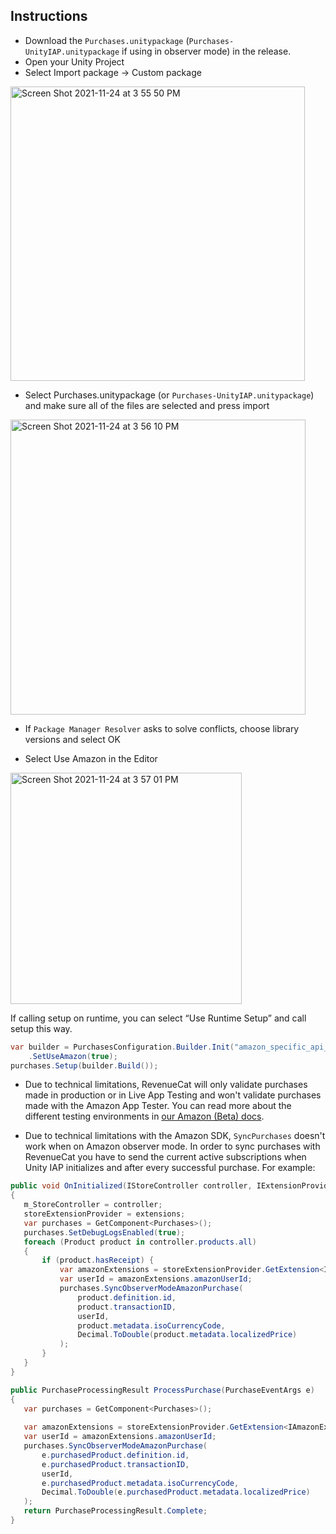 ## Instructions
- Download the `Purchases.unitypackage` (`Purchases-UnityIAP.unitypackage` if using in observer mode) in the release.
- Open your Unity Project
- Select Import package -> Custom package
<img width="471" alt="Screen Shot 2021-11-24 at 3 55 50 PM" src="https://user-images.githubusercontent.com/664544/143326927-764cb381-30a7-4d8d-8f3a-3c45c1e9d67f.png">

- Select Purchases.unitypackage (or `Purchases-UnityIAP.unitypackage`) and make sure all of the files are selected and press import

<img width="472" alt="Screen Shot 2021-11-24 at 3 56 10 PM" src="https://user-images.githubusercontent.com/664544/143326950-ec8d5993-cd9e-468a-9a9a-27fee8a63519.png">

- If `Package Manager Resolver` asks to solve conflicts, choose library versions and select OK

- Select Use Amazon in the Editor

<img width="370" alt="Screen Shot 2021-11-24 at 3 57 01 PM" src="https://user-images.githubusercontent.com/664544/143327015-c0563d7f-df10-41c3-a150-9d14988e7148.png">

If calling setup on runtime, you can select “Use Runtime Setup” and call setup this way.

```c#
var builder = PurchasesConfiguration.Builder.Init("amazon_specific_api_key")
    .SetUseAmazon(true);
purchases.Setup(builder.Build());
```

- Due to technical limitations, RevenueCat will only validate purchases made in production or in Live App Testing and won't validate purchases made with the Amazon App Tester. You can read more about the different testing environments in [our Amazon (Beta) docs](https://docs.revenuecat.com/docs/amazon-store-beta#sandbox-testing).

- Due to technical limitations with the Amazon SDK, `SyncPurchases` doesn't work when on Amazon observer mode. In order to sync purchases with RevenueCat you have to send the current active subscriptions when Unity IAP initializes and after every successful purchase. For example:

 ```c#
public void OnInitialized(IStoreController controller, IExtensionProvider extensions)
{
    m_StoreController = controller;
    storeExtensionProvider = extensions;
    var purchases = GetComponent<Purchases>();
    purchases.SetDebugLogsEnabled(true);
    foreach (Product product in controller.products.all)
    {
        if (product.hasReceipt) {
            var amazonExtensions = storeExtensionProvider.GetExtension<IAmazonExtensions>();
            var userId = amazonExtensions.amazonUserId;
            purchases.SyncObserverModeAmazonPurchase( 
                product.definition.id,
                product.transactionID,
                userId,
                product.metadata.isoCurrencyCode,
                Decimal.ToDouble(product.metadata.localizedPrice)
            );
        }
    }
}

public PurchaseProcessingResult ProcessPurchase(PurchaseEventArgs e)
{
    var purchases = GetComponent<Purchases>();
    
    var amazonExtensions = storeExtensionProvider.GetExtension<IAmazonExtensions>();
    var userId = amazonExtensions.amazonUserId;
    purchases.SyncObserverModeAmazonPurchase(
        e.purchasedProduct.definition.id,
        e.purchasedProduct.transactionID,
        userId,
        e.purchasedProduct.metadata.isoCurrencyCode,
        Decimal.ToDouble(e.purchasedProduct.metadata.localizedPrice)
    );
    return PurchaseProcessingResult.Complete;
}
 ```

